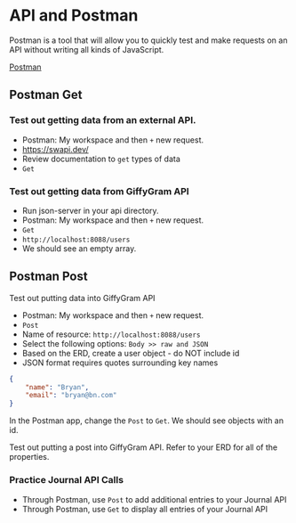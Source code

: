 # API and Postman

Postman is a tool that will allow you to quickly test and make requests on an API without writing all kinds of JavaScript.

[Postman](https://www.postman.com/downloads/)

## Postman Get
### Test out getting data from an external API. 
* Postman: My workspace and then `+` new request.
* https://swapi.dev/
* Review documentation to `get` types of data
* `Get`

### Test out getting data from GiffyGram API
* Run json-server in your api directory.
* Postman: My workspace and then `+` new request.
* `Get`
* `http://localhost:8088/users`
* We should see an empty array.

## Postman Post

Test out putting data into GiffyGram API
* Postman: My workspace and then `+` new request.
* `Post`
* Name of resource: `http://localhost:8088/users`
* Select the following options: `Body >> raw and JSON`
* Based on the ERD, create a user object - do NOT include id
* JSON format requires quotes surrounding key names
```json
{
    "name": "Bryan",
    "email": "bryan@bn.com"
}
```
In the Postman app, change the `Post` to `Get`. We should see objects with an id.

Test out putting a post into GiffyGram API. Refer to your ERD for all of the properties. 


### Practice Journal API Calls
* Through Postman, use `Post` to add additional entries to your Journal API
* Through Postman, use `Get` to display all entries of your Journal API